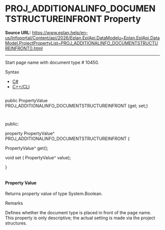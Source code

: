 # PROJ_ADDITIONALINFO_DOCUMENTSTRUCTUREINFRONT Property

**Source URL:** https://www.eplan.help/en-us/Infoportal/Content/api/2026/Eplan.EplApi.DataModelu~Eplan.EplApi.DataModel.ProjectPropertyList~PROJ_ADDITIONALINFO_DOCUMENTSTRUCTUREINFRONT().html

---

Start page name with document type # 10450.

Syntax

- [C#](#i-syntax-CS)
- [C++/CLI](#i-syntax-CPP2005)

```
```
public PropertyValue PROJ_ADDITIONALINFO_DOCUMENTSTRUCTUREINFRONT {get; set;}
```
```

```
```
public:

property PropertyValue^ PROJ_ADDITIONALINFO_DOCUMENTSTRUCTUREINFRONT {

   PropertyValue^ get();

   void set (    PropertyValue^ value);

}
```
```

#### Property Value

Returns property value of type System.Boolean.

Remarks

Defines whether the document type is placed in front of the page name. This property is only descriptive; the actual setting is made via the project structures.
